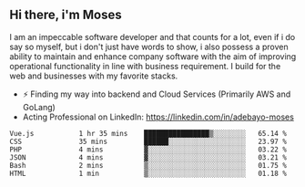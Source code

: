 ## Hi there, i'm Moses

I am an impeccable software developer and that counts for a lot, even if i do say so myself, but i don't just have words to show, i also possess a proven ability to maintain and enhance company software with the aim of improving operational functionality in line with business requirement. I build for the web and businesses with my favorite stacks.
- ⚡ Finding my way into backend and Cloud Services (Primarily AWS and GoLang)
- Acting Professional on LinkedIn: https://linkedin.com/in/adebayo-moses

<!--START_SECTION:waka-->

```text
Vue.js           1 hr 35 mins    ████████████████▒░░░░░░░░   65.14 %
CSS              35 mins         ██████░░░░░░░░░░░░░░░░░░░   23.97 %
PHP              4 mins          ▓░░░░░░░░░░░░░░░░░░░░░░░░   03.22 %
JSON             4 mins          ▓░░░░░░░░░░░░░░░░░░░░░░░░   03.21 %
Bash             2 mins          ▒░░░░░░░░░░░░░░░░░░░░░░░░   01.75 %
HTML             1 min           ▒░░░░░░░░░░░░░░░░░░░░░░░░   01.18 %
```

<!--END_SECTION:waka-->
